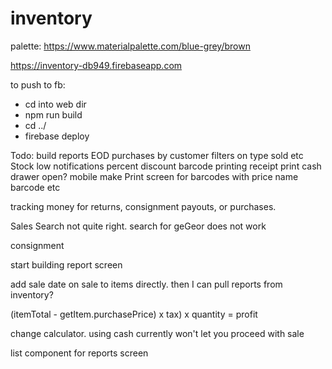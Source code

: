 # inventory

palette: https://www.materialpalette.com/blue-grey/brown

https://inventory-db949.firebaseapp.com

to push to fb:
- cd into web dir
- npm run build
- cd ../
- firebase deploy


Todo:
    build reports
        EOD
        purchases by customer
        filters on type sold etc
        Stock low notifications
    percent discount
    barcode printing
    receipt print
    cash drawer open?
    mobile
    make Print screen for barcodes with price name barcode etc

tracking money for returns, consignment payouts, or purchases.

Sales Search not quite right.  search for geGeor does not work

 consignment

start building report screen

add sale date on sale to items directly.  then I can pull reports from inventory?


(itemTotal - getItem.purchasePrice) x tax) x quantity = profit



change calculator.  using cash currently won't let you proceed with sale

list component for reports screen

